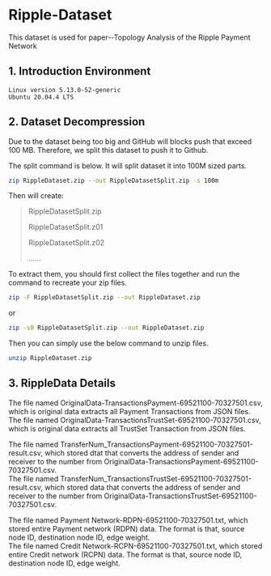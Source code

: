 # Ripple-Dataset
This dataset is used for paper--Topology Analysis of the Ripple Payment Network

## 1. Introduction Environment
```
Linux version 5.13.0-52-generic
Ubuntu 20.04.4 LTS
```
## 2. Dataset Decompression

Due to the dataset being too big and GitHub will blocks push that exceed 100 MB. Therefore, we split this dataset to push it to Github.

The split command is below. It will split dataset it into 100M sized parts.
```bash
zip RippleDataset.zip --out RippleDatasetSplit.zip -s 100m
```
Then will create:
>
>RippleDatasetSplit.zip
> 
>RippleDatasetSplit.z01
> 
>RippleDatasetSplit.z02
>
>......


To extract them, you should first collect the files together and run the command to recreate your zip files. 
```bash
zip -F RippleDatasetSplit.zip --out RippleDataset.zip 
```
or
```bash
zip -s0 RippleDatasetSplit.zip --out RippleDataset.zip
```
Then you can simply use the below command to unzip files. 
```bash
unzip RippleDataset.zip
```

## 3. RippleData Details


The file named OriginalData-TransactionsPayment-69521100-70327501.csv, which is original data extracts all Payment Transactions from JSON files.  
The file named OriginalData-TransactionsTrustSet-69521100-70327501.csv, which is original data extracts all TrustSet Transaction from JSON files.  

The file named TransferNum_TransactionsPayment-69521100-70327501-result.csv, which stored dtat that converts the address of sender and receiver to the number from OriginalData-TransactionsPayment-69521100-70327501.csv.  
The file named TransferNum_TransactionsTrustSet-69521100-70327501-result.csv, which stored data that converts the address of sender and receiver to the number from OriginalData-TransactionsTrustSet-69521100-70327501.csv.  

The file named Payment Network-RDPN-69521100-70327501.txt, which stored entire Payment network (RDPN) data. The format is that, source node ID, destination node ID, edge weight.  
The file named Credit Network-RCPN-69521100-70327501.txt, which stored entire Credit network (RCPN) data. The format is that, source node ID, destination node ID, edge weight.  


